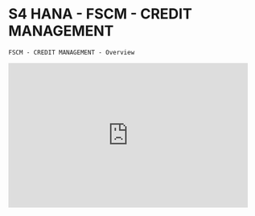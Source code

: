 # S4 HANA - FSCM - CREDIT MANAGEMENT

```
FSCM - CREDIT MANAGEMENT - Overview

```

<iframe src="https://onedrive.live.com/embed?cid=971D1A17FB31F32E&resid=971D1A17FB31F32E%21351&authkey=AM2iwEAtI2TqBE8&em=2" width="476" height="288" frameborder="0" scrolling="no"></iframe>